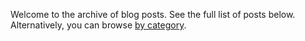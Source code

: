 Welcome to the archive of blog posts. See the full list of posts below. Alternatively, you can browse [by category](/categories/).